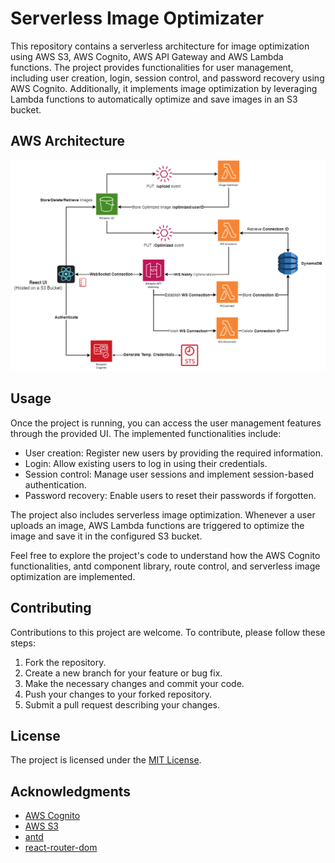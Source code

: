 # Serverless Image Optimizater

This repository contains a serverless architecture for image optimization using AWS S3, AWS Cognito, AWS API Gateway and AWS Lambda functions. The project provides functionalities for user management, including user creation, login, session control, and password recovery using AWS Cognito. Additionally, it implements image optimization by leveraging Lambda functions to automatically optimize and save images in an S3 bucket.

## AWS Architecture
![Alt Text](https://github.com/GRenkel/serverless-image-optimizer/blob/c18368cf8abd08fe52341ac244fb889d15ced640/application-diagram.png)
## Usage

Once the project is running, you can access the user management features through the provided UI. The implemented functionalities include:

- User creation: Register new users by providing the required information.
- Login: Allow existing users to log in using their credentials.
- Session control: Manage user sessions and implement session-based authentication.
- Password recovery: Enable users to reset their passwords if forgotten.

The project also includes serverless image optimization. Whenever a user uploads an image, AWS Lambda functions are triggered to optimize the image and save it in the configured S3 bucket.

Feel free to explore the project's code to understand how the AWS Cognito functionalities, antd component library, route control, and serverless image optimization are implemented.

## Contributing

Contributions to this project are welcome. To contribute, please follow these steps:

1. Fork the repository.
2. Create a new branch for your feature or bug fix.
3. Make the necessary changes and commit your code.
4. Push your changes to your forked repository.
5. Submit a pull request describing your changes.

## License

The project is licensed under the [MIT License](LICENSE).

## Acknowledgments

- [AWS Cognito](https://aws.amazon.com/cognito/)
- [AWS S3](https://aws.amazon.com/s3/)
- [antd](https://ant.design/)
- [react-router-dom](https://reactrouter.com/en/6.13.0/start/overview)
